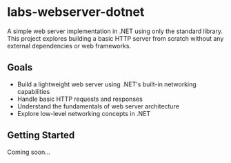 # labs-webserver-dotnet

A simple web server implementation in .NET using only the standard library. This project explores building a basic HTTP server from scratch without any external dependencies or web frameworks.

## Goals
- Build a lightweight web server using .NET's built-in networking capabilities
- Handle basic HTTP requests and responses
- Understand the fundamentals of web server architecture
- Explore low-level networking concepts in .NET

## Getting Started
Coming soon...
